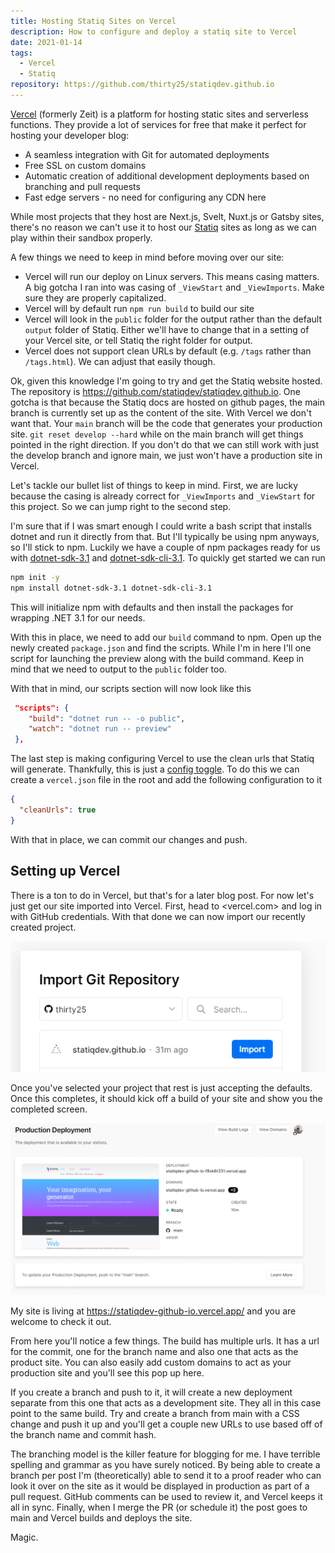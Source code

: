 ```yaml
---
title: Hosting Statiq Sites on Vercel
description: How to configure and deploy a statiq site to Vercel
date: 2021-01-14
tags:
  - Vercel
  - Statiq
repository: https://github.com/thirty25/statiqdev.github.io
---
```


[Vercel](https://vercel.com) (formerly Zeit) is a platform for hosting static sites and serverless functions. They provide a lot of services for free that make it perfect for hosting your developer blog:

- A seamless integration with Git for automated deployments
- Free SSL on custom domains
- Automatic creation of additional development deployments based on branching and pull requests
- Fast edge servers - no need for configuring any CDN here

While most projects that they host are Next.js, Svelt, Nuxt.js or Gatsby sites, there's no reason we can't use it to host our [Statiq](https://statiq.dev) sites as long as we can play within their sandbox properly.

A few things we need to keep in mind before moving over our site:

- Vercel will run our deploy on Linux servers. This means casing matters. A big gotcha I ran into was casing of `_ViewStart` and `_ViewImports`. Make sure they are properly capitalized.
- Vercel will by default run `npm run build` to build our site
- Vercel will look in the `public` folder for the output rather than the default `output` folder of Statiq. Either we'll have to change that in a setting of your Vercel site, or tell Statiq the right folder for output.
- Vercel does not support clean URLs by default (e.g. `/tags` rather than `/tags.html`). We can adjust that easily though.

Ok, given this knowledge I'm going to try and get the Statiq website hosted. The repository is <https://github.com/statiqdev/statiqdev.github.io>. One gotcha is that because the Statiq docs are hosted on github pages, the main branch is currently set up as the content of the site. With Vercel we don't want that. Your `main` branch will be the code that generates your production site. `git reset develop --hard` while on the main branch will get things pointed in the right direction. If you don't do that we can still work with just the develop branch and ignore main, we just won't have a production site in Vercel.

Let's tackle our bullet list of things to keep in mind. First, we are lucky because the casing is already correct for `_ViewImports` and `_ViewStart` for this project. So we can jump right to the second step.

I'm sure that if I was smart enough I could write a bash script that installs dotnet and run it directly from that. But I'll typically be using npm anyways, so I'll stick to npm. Luckily we have a couple of npm packages ready for us with [dotnet-sdk-3.1](https://www.npmjs.com/package/dotnet-sdk-3.1) and [dotnet-sdk-cli-3.1](https://www.npmjs.com/package/dotnet-sdk-3.1). To quickly get started we can run

```bash
npm init -y
npm install dotnet-sdk-3.1 dotnet-sdk-cli-3.1
```

This will initialize npm with defaults and then install the packages for wrapping .NET 3.1 for our needs.

With this in place, we need to add our `build` command to npm. Open up the newly created `package.json` and find the scripts. While I'm in here I'll one script for launching the preview along with the build command. Keep in mind that we need to output to the `public` folder too.

With that in mind, our scripts section will now look like this

```json
 "scripts": {
    "build": "dotnet run -- -o public",
    "watch": "dotnet run -- preview"
 },
```

The last step is making configuring Vercel to use the clean urls that Statiq will generate. Thankfully, this is just a [config toggle](https://vercel.com/docs/configuration#project/clean-urls). To do this we can create a `vercel.json` file in the root and add the following configuration to it

```json
{
  "cleanUrls": true
}
```

With that in place, we can commit our changes and push.

## Setting up Vercel

There is a ton to do in Vercel, but that's for a later blog post. For now let's just get our site imported into Vercel. First, head to <vercel.com> and log in with GitHub credentials. With that done we can now import our recently created project.

![import git repository into vercel](/Content/Blog/media/2021-01-14-23-03-31.png)

Once you've selected your project that rest is just accepting the defaults. Once this completes, it should kick off a build of your site and show you the completed screen.

![results of deployment in vercel](/Content/Blog/media/2021-01-14-23-00-48.png)

My site is living at <https://statiqdev-github-io.vercel.app/> and you are welcome to check it out.

From here you'll notice a few things. The build has multiple urls. It has a url for the commit, one for the branch name and also one that acts as the product site. You can also easily add custom domains to act as your production site and you'll see this pop up here.

If you create a branch and push to it, it will create a new deployment separate from this one that acts as a development site. They all in this case point to the same build. Try and create a branch from main with a CSS change and push it up and you'll get a couple new URLs to use based off of the branch name and commit hash.

The branching model is the killer feature for blogging for me. I have terrible spelling and grammar as you have surely noticed. By being able to create a branch per post I'm (theoretically) able to send it to a proof reader who can look it over on the site as it would be displayed in production as part of a pull request. GitHub comments can be used to review it, and Vercel keeps it all in sync. Finally, when I merge the PR (or schedule it) the post goes to main and Vercel builds and deploys the site.

Magic.
